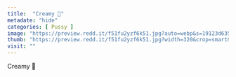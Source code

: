 ```yaml
---
title:  "Creamy 💖"
metadate: "hide"
categories: [ Pussy ]
image: "https://preview.redd.it/f51fu2yzf6k51.jpg?auto=webp&s=19123d6356a80b54ae32c0a3ac8d4a63f096998e"
thumb: "https://preview.redd.it/f51fu2yzf6k51.jpg?width=320&crop=smart&auto=webp&s=fccc607c806c25b83d3749921b4442e3b0683b9b"
visit: ""
---
```

Creamy 💖

